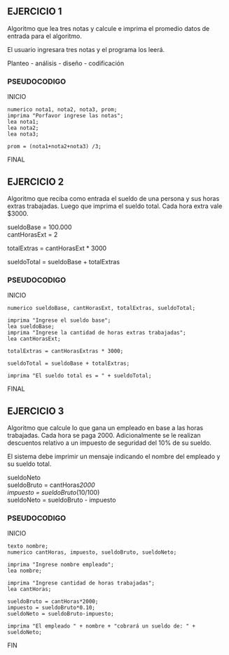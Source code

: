 ## EJERCICIO 1

Algoritmo que lea tres notas y calcule e imprima el promedio
datos de entrada para el algoritmo. 

El usuario ingresara tres notas y el programa los leerá. 

Planteo - análisis - diseño - codificación 



### **PSEUDOCODIGO**   
  
INICIO  

    numerico nota1, nota2, nota3, prom;  
    imprima "Porfavor ingrese las notas";  
    lea nota1;  
    lea nota2;  
    lea nota3;  

    prom = (nota1+nota2+nota3) /3;
FINAL


## **EJERCICIO 2**
 
Algoritmo que reciba como entrada el sueldo de una persona y sus horas extras trabajadas. 
Luego que imprima el sueldo total. 
Cada hora extra vale $3000.  


sueldoBase = 100.000   
cantHorasExt = 2 

totalExtras = cantHorasExt * 3000 

sueldoTotal = sueldoBase + totalExtras 
 
 ### **PSEUDOCODIGO** 


 INICIO   

    numerico sueldoBase, cantHorasExt, totalExtras, sueldoTotal;

    imprima "Ingrese el sueldo base";
    lea sueldoBase;
    imprima "Ingrese la cantidad de horas extras trabajadas";
    lea cantHorasExt;
     
    totalExtras = cantHorasExtras * 3000; 

    sueldoTotal = sueldoBase + totalExtras;

    imprima "El sueldo total es = " + sueldoTotal;

FINAL 

## **EJERCICIO 3**
 
Algoritmo que calcule lo que gana un empleado en base a las horas trabajadas. 
Cada hora se paga 2000. 
Adicionalmente se le realizan descuentos relativo a un impuesto de seguridad del 10% de su sueldo. 

El sistema debe imprimir un mensaje indicando el nombre del empleado y su sueldo total.    

sueldoNeto   
sueldoBruto = cantHoras*2000  
impuesto = sueldoBruto*(10/100)  
sueldoNeto = sueldoBruto - impuesto  

### **PSEUDOCODIGO**
 
INICIO  
 
    texto nombre;
    numerico cantHoras, impuesto, sueldoBruto, sueldoNeto;  

    imprima "Ingrese nombre empleado";
    lea nombre;

    imprima "Ingrese cantidad de horas trabajadas";
    lea cantHoras; 

    sueldoBruto = cantHoras*2000;
    impuesto = sueldoBruto*0.10;
    sueldoNeto = sueldoBruto-impuesto; 
 
    imprima "El empleado " + nombre + "cobrará un sueldo de: " + sueldoNeto; 
    
FIN
